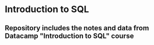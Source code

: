 # Introduction to SQL

## Repository includes the notes and data from Datacamp "Introduction to SQL" course

